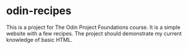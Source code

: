 # odin-recipes

This is a project for The Odin Project Foundations course. It is a simple website with a few recipes. The project should demonstrate my current knowledge of basic HTML.